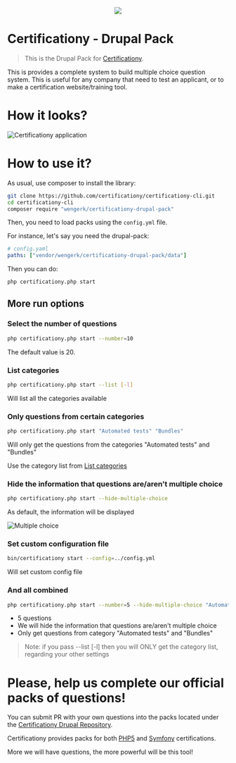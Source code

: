 <p align="center">
    <img src="https://avatars0.githubusercontent.com/u/8029934?v=3&s=200">
</p>

# Certificationy - Drupal Pack
> This is the Drupal Pack for [Certificationy](https://github.com/certificationy).

This is provides a complete system to build multiple choice question system.
This is useful for any company that need to test an applicant, or to make a
certification website/training tool.

# How it looks?

![Certificationy application](https://cloud.githubusercontent.com/assets/1247388/17698070/434e3944-63b9-11e6-80c6-91706dbbea50.png "Certificationy application")

# How to use it?

As usual, use composer to install the library:

```bash
git clone https://github.com/certificationy/certificationy-cli.git
cd certificationy-cli
composer require "wengerk/certificationy-drupal-pack"
```

Then, you need to load packs using the `config.yml` file.

For instance, let's say you need the drupal-pack:

```yaml
# config.yaml
paths: ["vendor/wengerk/certificationy-drupal-pack/data"]
```

Then you can do:

```bash
php certificationy.php start
```

## More run options

### Select the number of questions

```bash
php certificationy.php start --number=10
```

The default value is 20.

### List categories

```bash
php certificationy.php start --list [-l]
```

Will list all the categories available

### Only questions from certain categories

```bash
php certificationy.php start "Automated tests" "Bundles"
```

Will only get the questions from the categories "Automated tests" and "Bundles"

Use the category list from [List categories](#list-categories)

### Hide the information that questions are/aren't multiple choice

```bash
php certificationy.php start --hide-multiple-choice
```

As default, the information will be displayed

![Multiple choice](https://cloud.githubusercontent.com/assets/795661/3308225/721b5324-f679-11e3-8d9d-62ba32cd8e32.png "Multiple choice")

### Set custom configuration file

```bash
bin/certificationy start --config=../config.yml
```

Will set custom config file

### And all combined

```bash
php certificationy.php start --number=5 --hide-multiple-choice "Automated tests" "Bundles"
```

* 5 questions
* We will hide the information that questions are/aren't multiple choice
* Only get questions from category "Automated tests" and "Bundles"

> Note: if you pass --list [-l] then you will ONLY get the category list, regarding your other settings

# Please, help us complete our official packs of questions!

You can submit PR with your own questions into the packs located under the [Certificationy Drupal Repository](https://github.com/wengerk/certificationy-drupal-pack).

Certificationy provides packs for both [PHP5](https://github.com/certificationy/php-pack) and [Symfony](https://github.com/certificationy/symfony-pack) certifications.

More we will have questions, the more powerful will be this tool!